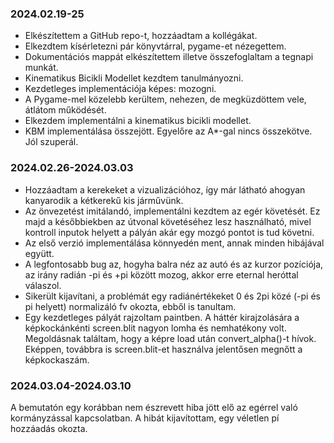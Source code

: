 ### 2024.02.19-25
- Elkészítettem a GitHub repo-t, hozzáadtam a kollégákat.
- Elkezdtem kísérletezni pár könyvtárral, pygame-et nézegettem.
- Dokumentációs mappát elkészítettem illetve összefoglaltam a tegnapi munkát.
- Kinematikus Bicikli Modellet kezdtem tanulmányozni. 
- Kezdetleges implementációja képes: mozogni.
- A Pygame-mel közelebb kerültem, nehezen, de megküzdöttem vele, átlátom működését.
- Elkezdem implementálni a kinematikus bicikli modellet.
- KBM implementálása összejött. Egyelőre az A*-gal nincs összekötve. Jól szuperál.

### 2024.02.26-2024.03.03
- Hozzáadtam a kerekeket a vizualizációhoz, így már látható ahogyan kanyarodik a kétkerekű kis járművünk.
- Az önvezetést imitálandó, implementálni kezdtem az egér követését. Ez majd a későbbiekben az útvonal követéséhez lesz használható, mivel kontroll inputok helyett a pályán akár egy mozgó pontot is tud követni.
- Az első verzió implementálása könnyedén ment, annak minden hibájával együtt.
- A legfontosabb bug az, hogyha balra néz az autó és az kurzor pozíciója, az irány radián -pi és +pi között mozog, akkor erre eternal heróttal válaszol.
- Sikerült kijavítani, a problémát egy radiánértékeket 0 és 2pi közé (-pi és pi helyett) normalizáló fv okozta, ebből is tanultam.
- Egy kezdetleges pályát rajzoltam paintben. A háttér kirajzolására a képkockánkénti screen.blit nagyon lomha és nemhatékony volt. Megoldásnak találtam, hogy a képre load után convert_alpha()-t hívok. Eképpen, továbbra is screen.blit-et használva jelentősen megnőtt a képkockaszám.

### 2024.03.04-2024.03.10
A bemutatón egy korábban nem észrevett hiba jött elő az egérrel való kormányzással kapcsolatban. A hibát kijavítottam, egy véletlen pí hozzáadás okozta.
